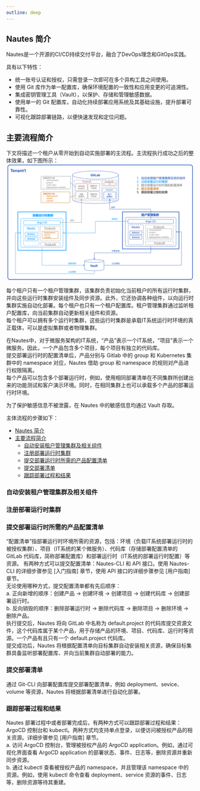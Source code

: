 ```yaml
---
outline: deep
---
```


## Nautes 简介
Nautes是一个开源的CI/CD持续交付平台，融合了DevOps理念和GitOps实践。

具有以下特性：
- 统一账号认证和授权，只需登录一次即可在多个异构工具之间使用。
- 使用 Git 库作为单一配置库，确保环境配置的一致性和应用变更的可追溯性。
- 集成密钥管理工具（Vault），以保护、存储和管理敏感数据。
- 使用单一的 Git 配置库，自动化持续部署应用系统及其基础设施，提升部署可靠性。
- 可视化跟踪部署链路，以便快速发现和定位问题。

## 主要流程简介
下文将描述一个租户从零开始到自动实施部署的主流程。主流程执行成功之后的整体效果，如下图所示：
![directive syntax graph](./../images/user-guide-overview-1.png)

每个租户只有一个租户管理集群，该集群负责初始化当前租户的所有运行时集群，并向这些运行时集群安装组件及同步资源。此外，它还协调各种组件，以向运行时集群实施自动化部署。每个租户也只有一个租户配置库。租户管理集群通过监听租户配置库，向当前集群自动更新相关组件和资源。  
每个租户可以拥有多个运行时集群，这些运行时集群是承载IT系统运行时环境的真正载体，可以是虚拟集群或者物理集群。  

在Nautes中，对于微服务架构的IT系统，“产品”表示一个IT系统，“项目”表示一个微服务。因此，一个产品包含多个项目，每个项目有独立的代码库。  
提交部署运行时的配置清单后，产品分别与 Gitlab 中的 group 和 Kubernetes 集群中的 namespace 对应，Nautes 借助 group 和 namespace 的规则对产品进行权限隔离。  
每个产品可以包含多个部署运行时，例如，使用相同部署清单在不同集群所创建出来的功能测试和客户演示环境。同时，在相同集群上也可以承载多个产品的部署运行时环境。  

为了保护敏感信息不被泄露，在 Nautes 中的敏感信息均通过 Vault 存取。  

主体流程的步骤如下：
- [Nautes 简介](#nautes-简介)
- [主要流程简介](#主要流程简介)
  - [自动安装租户管理集群及相关组件](#自动安装租户管理集群及相关组件)
  - [注册部署运行时集群](#注册部署运行时集群)
  - [提交部署运行时所需的产品配置清单](#提交部署运行时所需的产品配置清单)
  - [提交部署清单](#提交部署清单)
  - [跟踪部署过程和结果](#跟踪部署过程和结果)


### 自动安装租户管理集群及相关组件

### 注册部署运行时集群

### 提交部署运行时所需的产品配置清单

“配置清单”指部署运行时环境所需的资源，包括：环境（负载IT系统部署运行时的被授权集群）、项目（IT系统的某个微服务）、代码库（存储部署配置清单的 GitLab 代码库，简称部署配置库）和部署运行时（IT系统的部署运行时配置）等资源。 
有两种方式可以提交配置清单：Nautes-CLI 和 API 接口。使用 Nautes-CLI 的详细步骤参见 [入门指南] 章节，使用 API 接口的详细步骤参见 [用户指南] 章节。  
无论使用哪种方式，提交配置清单都有先后顺序：  
   a. 正向新增的顺序：创建产品 -> 创建环境 ->  创建项目 -> 创建代码库 -> 创建部署运行时。  
   b. 反向销毁的顺序：删除部署运行时 -> 删除代码库 -> 删除项目 -> 删除环境 -> 删除产品。    
执行提交后，Nautes 将向 GitLab 中名称为 default.project 的代码库提交资源文件，这个代码库属于某个产品，用于存储产品的环境、项目、代码库、运行时等资源。一个产品有且只有一个 default.project 代码库。  
提交成功后，Nautes 将根据配置清单向目标集群自动安装相关资源，确保目标集群具备监听部署配置库、并向当前集群自动部署的能力。

### 提交部署清单 
通过 Git-CLI 向部署配置库提交部署配置清单，例如 deployment、sevice、volume 等资源，Nautes 将根据部署清单进行自动化部署。

### 跟踪部署过程和结果  
Nautes 部署过程中或者部署完成后，有两种方式可以跟踪部署过程和结果：ArgoCD 控制台和 kubectl。两种方式均支持单点登录，以便访问被授权产品的相关资源。详细步骤参见 [用户指南] 章节。  
   a. 访问 ArgoCD 控制台，管理被授权产品的 ArgoCD application。例如，通过可视化界面查看 ArgoCD application 的部署状态、事件、日志等，删除资源并重新同步资源。  
   b. 通过 kubectl 查看被授权产品的 namespace，并且管理该 namespace 中的资源。例如，使用 kubectl 命令查看 deployment、service 资源的事件、日志等，删除资源等待其重建。